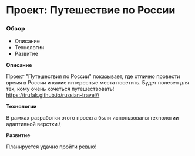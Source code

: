 # Проект: Путешествие по России

### Обзор
* Описание
* Технологии
* Развитие

**Описание**

Проект "Путешествия по России" показывает, где отлично провести время в России и какие интересные места посетить.
Будет полезен для тех, кому очень хочеться путешествовать!
https://trufak.github.io/russian-travel/\

**Технологии**

В рамках разработки этого проекта были использованы технологии адаптивной верстки.\

**Развитие**

Планируется удачно пройти ревью!
